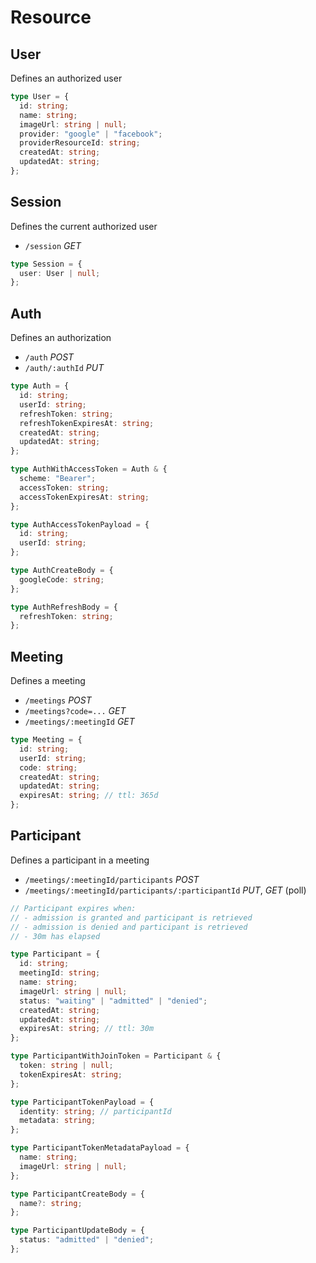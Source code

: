 # Resource

## User

Defines an authorized user

```ts
type User = {
  id: string;
  name: string;
  imageUrl: string | null;
  provider: "google" | "facebook";
  providerResourceId: string;
  createdAt: string;
  updatedAt: string;
};
```

## Session

Defines the current authorized user

- `/session` _GET_

```ts
type Session = {
  user: User | null;
};
```

## Auth

Defines an authorization

- `/auth` _POST_
- `/auth/:authId` _PUT_

```ts
type Auth = {
  id: string;
  userId: string;
  refreshToken: string;
  refreshTokenExpiresAt: string;
  createdAt: string;
  updatedAt: string;
};

type AuthWithAccessToken = Auth & {
  scheme: "Bearer";
  accessToken: string;
  accessTokenExpiresAt: string;
};

type AuthAccessTokenPayload = {
  id: string;
  userId: string;
};

type AuthCreateBody = {
  googleCode: string;
};

type AuthRefreshBody = {
  refreshToken: string;
};
```

## Meeting

Defines a meeting

- `/meetings` _POST_
- `/meetings?code=...` _GET_
- `/meetings/:meetingId` _GET_

```ts
type Meeting = {
  id: string;
  userId: string;
  code: string;
  createdAt: string;
  updatedAt: string;
  expiresAt: string; // ttl: 365d
};
```

## Participant

Defines a participant in a meeting

- `/meetings/:meetingId/participants` _POST_
- `/meetings/:meetingId/participants/:participantId` _PUT_, _GET_ (poll)

```ts
// Participant expires when:
// - admission is granted and participant is retrieved
// - admission is denied and participant is retrieved
// - 30m has elapsed

type Participant = {
  id: string;
  meetingId: string;
  name: string;
  imageUrl: string | null;
  status: "waiting" | "admitted" | "denied";
  createdAt: string;
  updatedAt: string;
  expiresAt: string; // ttl: 30m
};

type ParticipantWithJoinToken = Participant & {
  token: string | null;
  tokenExpiresAt: string;
};

type ParticipantTokenPayload = {
  identity: string; // participantId
  metadata: string;
};

type ParticipantTokenMetadataPayload = {
  name: string;
  imageUrl: string | null;
};

type ParticipantCreateBody = {
  name?: string;
};

type ParticipantUpdateBody = {
  status: "admitted" | "denied";
};
```
